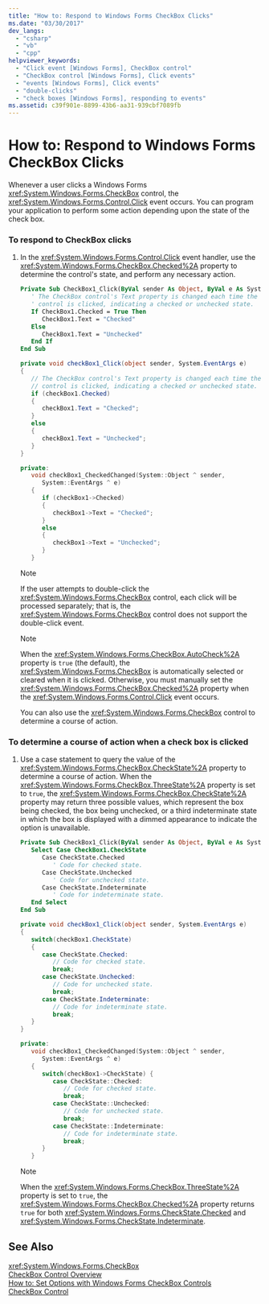 ```yaml
---
title: "How to: Respond to Windows Forms CheckBox Clicks"
ms.date: "03/30/2017"
dev_langs: 
  - "csharp"
  - "vb"
  - "cpp"
helpviewer_keywords: 
  - "Click event [Windows Forms], CheckBox control"
  - "CheckBox control [Windows Forms], Click events"
  - "events [Windows Forms], Click events"
  - "double-clicks"
  - "check boxes [Windows Forms], responding to events"
ms.assetid: c39f901e-8899-43b6-aa31-939cbf7089fb
---
```

# How to: Respond to Windows Forms CheckBox Clicks
Whenever a user clicks a Windows Forms <xref:System.Windows.Forms.CheckBox> control, the <xref:System.Windows.Forms.Control.Click> event occurs. You can program your application to perform some action depending upon the state of the check box.  
  
### To respond to CheckBox clicks  
  
1. In the <xref:System.Windows.Forms.Control.Click> event handler, use the <xref:System.Windows.Forms.CheckBox.Checked%2A> property to determine the control's state, and perform any necessary action.  
  
   ```vb  
   Private Sub CheckBox1_Click(ByVal sender As Object, ByVal e As System.EventArgs) Handles CheckBox1.Click  
      ' The CheckBox control's Text property is changed each time the   
      ' control is clicked, indicating a checked or unchecked state.  
      If CheckBox1.Checked = True Then  
         CheckBox1.Text = "Checked"  
      Else  
         CheckBox1.Text = "Unchecked"  
      End If  
   End Sub  
   ```  
  
   ```csharp  
   private void checkBox1_Click(object sender, System.EventArgs e)  
   {  
      // The CheckBox control's Text property is changed each time the   
      // control is clicked, indicating a checked or unchecked state.  
      if (checkBox1.Checked)  
      {  
         checkBox1.Text = "Checked";  
      }  
      else  
      {  
         checkBox1.Text = "Unchecked";  
      }  
   }  
   ```  
  
   ```cpp  
   private:  
      void checkBox1_CheckedChanged(System::Object ^ sender,  
         System::EventArgs ^ e)  
      {  
         if (checkBox1->Checked)  
         {  
            checkBox1->Text = "Checked";  
         }  
         else  
         {  
            checkBox1->Text = "Unchecked";  
         }  
      }  
   ```  
  
   > [!NOTE]
   >  If the user attempts to double-click the <xref:System.Windows.Forms.CheckBox> control, each click will be processed separately; that is, the <xref:System.Windows.Forms.CheckBox> control does not support the double-click event.  
  
   > [!NOTE]
   >  When the <xref:System.Windows.Forms.CheckBox.AutoCheck%2A> property is `true` (the default), the <xref:System.Windows.Forms.CheckBox> is automatically selected or cleared when it is clicked. Otherwise, you must manually set the <xref:System.Windows.Forms.CheckBox.Checked%2A> property when the <xref:System.Windows.Forms.Control.Click> event occurs.  
  
    You can also use the <xref:System.Windows.Forms.CheckBox> control to determine a course of action.  
  
### To determine a course of action when a check box is clicked  
  
1. Use a case statement to query the value of the <xref:System.Windows.Forms.CheckBox.CheckState%2A> property to determine a course of action. When the <xref:System.Windows.Forms.CheckBox.ThreeState%2A> property is set to `true`, the <xref:System.Windows.Forms.CheckBox.CheckState%2A> property may return three possible values, which represent the box being checked, the box being unchecked, or a third indeterminate state in which the box is displayed with a dimmed appearance to indicate the option is unavailable.  
  
   ```vb  
   Private Sub CheckBox1_Click(ByVal sender As Object, ByVal e As System.EventArgs) Handles CheckBox1.Click  
      Select Case CheckBox1.CheckState  
         Case CheckState.Checked  
            ' Code for checked state.  
         Case CheckState.Unchecked  
            ' Code for unchecked state.  
         Case CheckState.Indeterminate  
            ' Code for indeterminate state.  
      End Select   
   End Sub  
   ```  
  
   ```csharp  
   private void checkBox1_Click(object sender, System.EventArgs e)  
   {  
      switch(checkBox1.CheckState)  
      {  
         case CheckState.Checked:  
            // Code for checked state.  
            break;  
         case CheckState.Unchecked:  
            // Code for unchecked state.  
            break;  
         case CheckState.Indeterminate:  
            // Code for indeterminate state.  
            break;  
      }  
   }  
   ```  
  
   ```cpp  
   private:  
      void checkBox1_CheckedChanged(System::Object ^ sender,  
         System::EventArgs ^ e)  
      {  
         switch(checkBox1->CheckState) {  
            case CheckState::Checked:  
               // Code for checked state.  
               break;  
            case CheckState::Unchecked:  
               // Code for unchecked state.  
               break;  
            case CheckState::Indeterminate:  
               // Code for indeterminate state.  
               break;  
         }  
      }  
   ```  
  
   > [!NOTE]
   >  When the <xref:System.Windows.Forms.CheckBox.ThreeState%2A> property is set to `true`, the <xref:System.Windows.Forms.CheckBox.Checked%2A> property returns `true` for both <xref:System.Windows.Forms.CheckState.Checked> and <xref:System.Windows.Forms.CheckState.Indeterminate>.  
  
## See Also  
 <xref:System.Windows.Forms.CheckBox>  
 [CheckBox Control Overview](../../../../docs/framework/winforms/controls/checkbox-control-overview-windows-forms.md)  
 [How to: Set Options with Windows Forms CheckBox Controls](../../../../docs/framework/winforms/controls/how-to-set-options-with-windows-forms-checkbox-controls.md)  
 [CheckBox Control](../../../../docs/framework/winforms/controls/checkbox-control-windows-forms.md)
